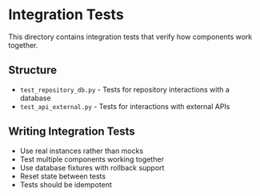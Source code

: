 # Integration Tests

This directory contains integration tests that verify how components work together.

## Structure

- `test_repository_db.py` - Tests for repository interactions with a database
- `test_api_external.py` - Tests for interactions with external APIs

## Writing Integration Tests

- Use real instances rather than mocks
- Test multiple components working together
- Use database fixtures with rollback support
- Reset state between tests
- Tests should be idempotent 